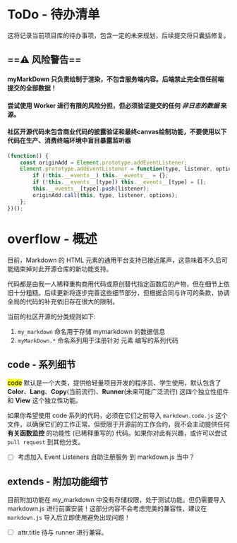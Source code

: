 


# ToDo - 待办清单

这将记录当前项目库的待办事项，包含一定的未来规划，后续提交将只囊括修复。



## ==⚠️ 风险警告==


#### myMarkDown 只负责绘制于渲染，不包含服务端内容。后端禁止完全信任前端提交的全部数据！


#### 尝试使用 Worker 进行有限的风险分担，但必须验证提交的任何 *非日志的数据* 来源。


#### 社区开源代码未包含商业代码的披露验证和最终canvas绘制功能，不要使用以下代码在生产、消费终端环境中盲目暴露监听器

```js
(function() {
    const originAdd = Element.prototype.addEventListener;
    Element.prototype.addEventListener = function(type, listener, options) {
        if (!this.__events__) this.__events__ = {};
        if (!this.__events__[type]) this.__events__[type] = [];
        this.__events__[type].push(listener);
        originAdd.call(this, type, listener, options);
    };
})();
```



#  overflow - 概述

目前，Markdown 的 HTML 元素的通用平台支持已接近尾声，这意味着不久后可能结束掉对此开源仓库的新功能支持。

代码都是由我一人稀释重构商用代码或原创替代指定函数后的产物，但在细节上依旧十分粗糙。后续更新将逐步完善这些细节部分，但根据合同与许可的条款，协调全局的代码的补充依旧存在很大的限制。


当前的社区开源的分类规则如下:

1. `my_markdown` 命名用于存储 mymarkdown 的数据信息
2. `myMarkDown.*` 命名系列用于注册针对 元素 编写的系列代码



##  code - 系列细节

<mark>code</mark> 默认是一个大类，提供给轻量项目开发的程序员、学生使用，默认包含了 **Color**、**Lang**、**Copy**(当前流行)、**Runner**(未来可能广泛流行) 这四个独立性组件 和 **View** 这个独立性功能。

如果你希望使用 code 系列的代码，必须在它们之前导入 `markdown.code.js` 这个文件，以确保它们的工作正常。但受限于开源前的工作合约，我不会主动提供任何 **有关函数监控** 的功能性 (已稀释重写的) 代码。如果你对此有兴趣，或许可以尝试 `pull request` 到其他分支。 

- [ ] 考虑加入 Event Listeners 自助注册服务 到 markdown.js 当中？



##  extends - 附加功能细节

目前附加功能在 my_markdown 中没有存储权限，处于测试功能。但仍需要导入 markdown.js 进行前置安装！这部分内容不会考虑完美的兼容性，建议在 `markdown.js` 导入后立即使用避免出现问题！

- [ ] attr.title 待与 runner 进行兼容。